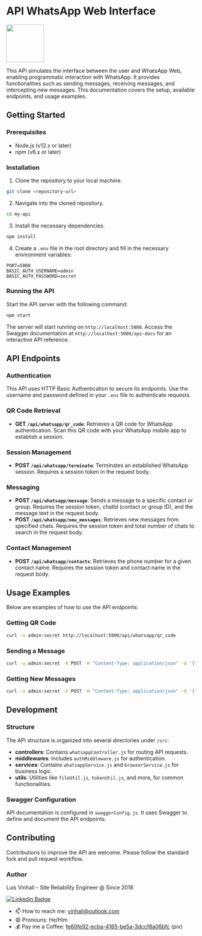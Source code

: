 # API WhatsApp Web Interface

<img src="https://upload.wikimedia.org/wikipedia/commons/6/6b/WhatsApp.svg" width="100">

This API simulates the interface between the user and WhatsApp Web, enabling programmatic interaction with WhatsApp. It provides functionalities such as sending messages, receiving messages, and intercepting new messages. This documentation covers the setup, available endpoints, and usage examples.

## Getting Started

### Prerequisites

- Node.js (v12.x or later)
- npm (v6.x or later)

### Installation

1. Clone the repository to your local machine.

```bash
git clone <repository-url>
```

2. Navigate into the cloned repository.

```bash
cd my-api
```

3. Install the necessary dependencies.

```bash
npm install
```

4. Create a `.env` file in the root directory and fill in the necessary environment variables:

```plaintext
PORT=5000
BASIC_AUTH_USERNAME=admin
BASIC_AUTH_PASSWORD=secret
```

### Running the API

Start the API server with the following command:

```bash
npm start
```

The server will start running on `http://localhost:5000`. Access the Swagger documentation at `http://localhost:5000/api-docs` for an interactive API reference.

## API Endpoints

### Authentication

This API uses HTTP Basic Authentication to secure its endpoints. Use the username and password defined in your `.env` file to authenticate requests.

### QR Code Retrieval

- **GET `/api/whatsapp/qr_code`**: Retrieves a QR code for WhatsApp authentication. Scan this QR code with your WhatsApp mobile app to establish a session.

### Session Management

- **POST `/api/whatsapp/terminate`**: Terminates an established WhatsApp session. Requires a session token in the request body.

### Messaging

- **POST `/api/whatsapp/message`**: Sends a message to a specific contact or group. Requires the session token, chatId (contact or group ID), and the message text in the request body.
- **POST `/api/whatsapp/new_messages`**: Retrieves new messages from specified chats. Requires the session token and total number of chats to search in the request body.

### Contact Management

- **POST `/api/whatsapp/contacts`**: Retrieves the phone number for a given contact name. Requires the session token and contact name in the request body.

## Usage Examples

Below are examples of how to use the API endpoints:

### Getting QR Code

```bash
curl -u admin:secret http://localhost:5000/api/whatsapp/qr_code
```

### Sending a Message

```bash
curl -u admin:secret -X POST -H "Content-Type: application/json" -d '{"token": "your-session-token", "chatId": "contact-or-group-id", "message": "Hello, World!"}' http://localhost:5000/api/whatsapp/message
```

### Getting New Messages

```bash
curl -u admin:secret -X POST -H "Content-Type: application/json" -d '{"token": "your-session-token", "totalChats": 5}' http://localhost:5000/api/whatsapp/new_messages
```

## Development

### Structure

The API structure is organized into several directories under `/src`:

- **controllers**: Contains `whatsappController.js` for routing API requests.
- **middlewares**: Includes `authMiddleware.js` for authentication.
- **services**: Contains `whatsappService.js` and `browserService.js` for business logic.
- **utils**: Utilities like `fileUtil.js`, `tokenUtil.js`, and more, for common functionalities.

### Swagger Configuration

API documentation is configured in `swaggerConfig.js`. It uses Swagger to define and document the API endpoints.

## Contributing

Contributions to improve the API are welcome. Please follow the standard fork and pull request workflow.

### Author

Luis Vinhali - Site Reliability Engineer @ Since 2018

[![Linkedin Badge](https://img.shields.io/badge/-LinkedIn-blue?style=flat-square&logo=Linkedin&logoColor=white&link=https://www.linkedin.com/in/luisvinhali/)](https://www.linkedin.com/in/luisvinhali/)

- 📫 How to reach me: vinhali@outlook.com
- 😄 Pronouns: He/Him
- 💰 Pay me a Coffee: [fe60fe92-ecba-4165-be5a-3dccf8a06bfc](https://nubank.com.br/cobrar/qy85z/65faec0b-b19e-46ce-b321-743b9b38f31f) (pix)